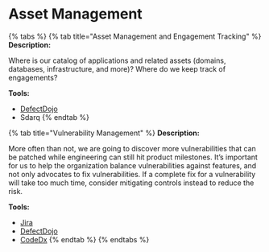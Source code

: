 # Asset Management

{% tabs %}
{% tab title="Asset Management and Engagement Tracking" %}
**Description:**

Where is our catalog of applications and related assets (domains, databases, infrastructure, and more)? Where do we keep track of engagements?

**Tools:**

* [DefectDojo](https://defect-dojo.dsp-appsec.broadinstitute.org/dashboard)
* Sdarq
{% endtab %}

{% tab title="Vulnerability Management" %}
**Description:**

More often than not, we are going to discover more vulnerabilities that can be patched while engineering can still hit product milestones. It’s important for us to help the organization balance vulnerabilities against features, and not only advocates to fix vulnerabilities. If a complete fix for a vulnerability will take too much time, consider mitigating controls instead to reduce the risk.

**Tools:**

* [Jira](https://broadinstitute.atlassian.net/secure/Dashboard.jspa)
* [DefectDojo](https://defect-dojo.dsp-appsec.broadinstitute.org/dashboard)
* [CodeDx](https://codedx.dsp-appsec.broadinstitute.org/codedx/login)
{% endtab %}
{% endtabs %}
